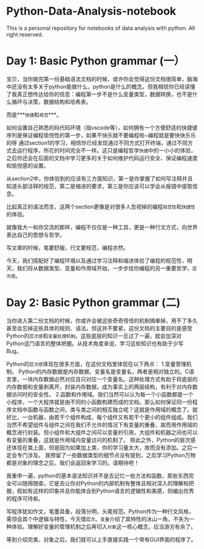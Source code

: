 # Python-Data-Analysis-notebook
This is a personal repository for notebooks of data analysis with python. All right reserved.

# Day 1: Basic Python grammar (一）

宝贝，当你做完第一份基础语法文档的时候，或许你会觉得这份文档很简单，脑海中还没有太多关于python能做什么，python是什么的概念。但我相信你已经读懂了我真正想传达给你的信息：编程第一步不是什么变量类型，数据转换，也不是什么循环与决策，数据结构和哈希表。

而是***`快捷`和`规范`***。


如何设置自己熟悉的码代码环境（指vscode等），如何拥有一个方便舒适的快捷键序列是保证编程愉悦性的第一步，如果不快乐就不要编程啦~编程就是要快快乐乐的呀
通过section1的学习，相信你已经发现通过不同方式打开终端，通过不同方式去运行程序，所花的时间完全不一样。这只是编程哲学`快捷`中的一小小的体验，之后你还会在后面的文档中学习更多的关于如何维护代码运行安全、保证编程速度和愉悦感的设置。


从section2中，你体验到的应该有三方面知识，第一是你掌握了如何写注释并且知道头部注释的规范，第二是缩进的要求，第三是你应该可以学会从报错中提取信息。

比起真正的语法而言，这两个section更像是对很多人忽视掉的编程`规范性`和`快捷性`的体验。

就像我大一和你交流的那样，编程不仅仅是一种工具，更是一种行文方式，向世界表达自己的思想与哲学。

写文章的时候，笔要舒服，行文要规范，编程亦然。

今天，我们搭配好了编程环境以及通过学习注释和缩进体验了编程的规范性，明天，我们将从数据类型、变量和作用域开始，一步步给你编程的另一重要哲学，`层次感`。

# Day 2: Basic Python grammar (二)

当你进入第二份文档的时候，你或许会被这些奇奇怪怪的机制搞晕掉，用不了多久甚至会忘掉这些具体的规则、语法。但这并不要紧，这份文档的主要目的是感受Python的`层次感`和`变量处理机制`。这些底层的知识一旦过了一遍，就会加深对Python这门语言的整体把握。从技术角度来说，学习这些知识也有助于少写Bug。

Python的`层次感`体现在很多方面，在这份文档里体现在以下两点：
  1.变量管理机制。 Python的内存数据是内存数据，变量名是变量名，两者是相对独立的。C语言里，一块内存数据必然对应且只对应一个变量名。这种处理方式有助于将底层的内存数据和变量剥离开，封装内存数据，成为事实上的两层结构，有利于对内存数据访问时的安全性。
  2.函数和作用域。我们当然可以认为每一个小函数都是一个小程序，一个大程序就是由不同的小函数构建而成的文档。那么如何保证同一份程序文档中函数与函数之间，类与类之间的相互独立呢？这就是作用域的概念了。就好比，一台机器，由若干个组件构成，每个组件又有若干个更小的组件组成。我们当然不希望组件与组件之间在我们不允许的情况下有变量的重叠，故而用作用域的概念进行封装。但小组件和大组件之间可以变量的引用，大组件和机器之间也可以有变量的重叠，这就是作用域内变量访问的机制了。
  除此之外，Python的层次感还体现在类上面，但是因为如果加上类，你的学习量太大，故而没有添加。之后一定会专门涉及。
  我预留了一些数据类型的细节点没有提到，之后学习Python万物都是对象的理念之后，我们会返回来学习的。请期待吧！
  
  我重申一遍，python的基本语法知识并不是去记忆一些方法和函数，那些东西完全可以随用随查。它是去让你对Python的内部机制有整体且相对深入的理解和把握，假如有这样的印象并且你能体会到Python语言的逻辑性和美感，则编出优秀的程序可待矣。
  
  写程序犹如作文，笔墨具备，段落分明，头尾规范。Python作为一种行文风格，需领会其个中逻辑与特性，今天借`层次`、`变量`介绍了其特性的冰山一角，不失为一种体验。理解好变量的管理机制之后再切入`对象`这一核心概念，应当游刃有余了。
  
  等到介绍完类、对象之后，我们就可以上手直接实践一个带有GUI界面的程序了。
